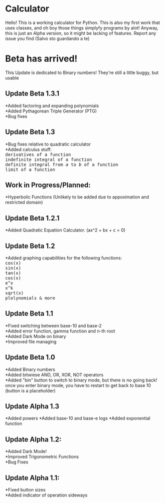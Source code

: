 # Calculator
Hello!
This is a working calculator for Python. This is also my first work that uses classes, and oh boy those things simplyfy programs by alot!
Anyway, this is just an Alpha version, so it might be lacking of features.
Report any issue you find (Salvo sto guardando a te)

<h1>Beta has arrived! </h1>
This Update is dedicated to Binary numbers! They're still a little buggy, but usable 

<h2> Update Beta 1.3.1 </h2>
*Added factoring and expanding polynomials <br>
*Added Pythagorean Triple Generator (PTG) <br>
*Bug fixes

<h2> Update Beta 1.3 </h2>
*Bug fixes relative to quadratic calculator <br>
*Added calculus stuff: <br>
<tt>derivatives of a function </tt><br>
<tt>indefinite integral of a function </tt><br>
<tt>definite integral from <i>a</i> to <i>b</i> of a function</tt><br>
<tt>limit of a function</tt>

<h2>Work in Progress/Planned:</h2>
*Hyperbolic Functions (Unlikely to be added due to appoximation and restricted domain) <br>

<h2> Update Beta 1.2.1 </h2>
*Added Quadratic Equation Calculator. (ax^2 + bx + c = 0)

<h2> Update Beta 1.2 </h2>
*Added graphing capabilities for the following functions: <br>
<tt>cos(x)</tt><br>
<tt>sin(x)</tt><br>
<tt>tan(x)</tt><br>
<tt>cos(x)</tt><br>
<tt>e^x</tt><br>
<tt>x^k</tt><br>
<tt>sqrt(x)</tt><br>
<tt>plolynomials & more</tt><br>

<h2> Update Beta 1.1 </h2>
*Fixed switching between base-10 and base-2 <br>
*Added error function, gamma function and n-th root <br>
*Added Dark Mode on binary <br>
*Improved file managing

<h2> Update Beta 1.0 </h2>
*Added Binary numbers <br>
*Added bitwiese AND, OR, XOR, NOT operators <br>
*Added "bin" button to switch to binary mode, but there is no going back! once you enter binary mode, you have to restart to get back to base 10 (button is a placeholder)

<h2>Update Alpha 1.3 </h2>
*Added powers
*Added base-10 and base-e logs
*Added exponential function

<h2>Update Alpha 1.2: </h2>
*Added Dark Mode! <br>
*Improved Trigonometric Functions <br>
*Bug Fixes

<h2>Update Alpha 1.1: </h2>
 *Fixed button sizes <br>
 *Added indicator of operation sideways

